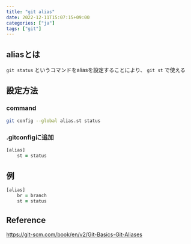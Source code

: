 ```yaml
---
title: "git alias"
date: 2022-12-11T15:07:15+09:00
categories: ["ja"]
tags: ["git"]
---
```

## aliasとは

`git status` というコマンドをaliasを設定することにより、 `git st` で使える

## 設定方法

### command

```zsh
git config --global alias.st status
```

### .gitconfigに追加

```zsh
[alias]
	st = status
```

## 例
```zsh
[alias]
	br = branch
	st = status
```

## Reference

https://git-scm.com/book/en/v2/Git-Basics-Git-Aliases
